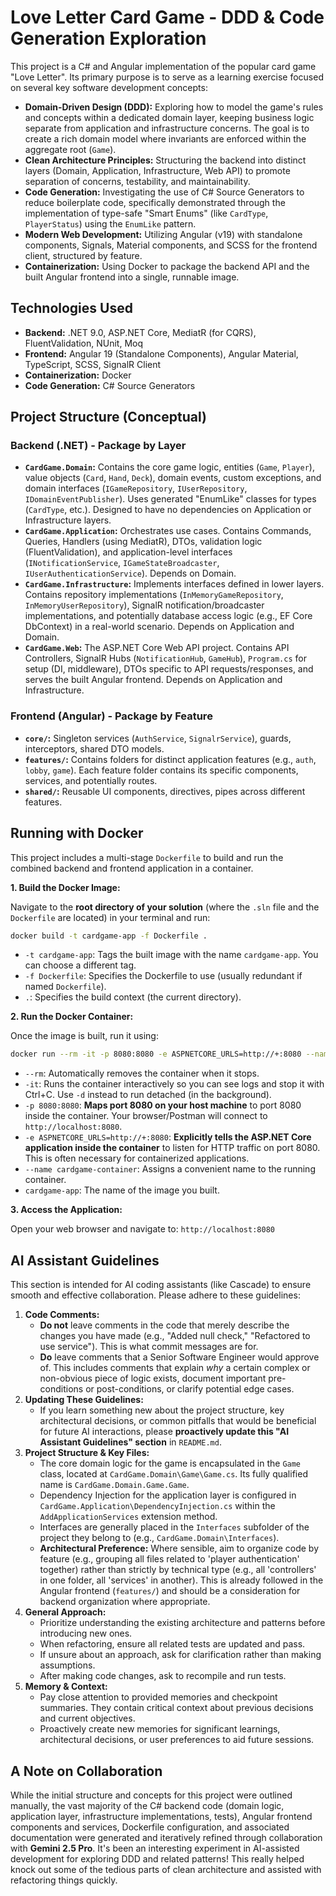 # Love Letter Card Game - DDD & Code Generation Exploration

This project is a C# and Angular implementation of the popular card game "Love Letter". Its primary purpose is to serve as a learning exercise focused on several key software development concepts:

* **Domain-Driven Design (DDD):** Exploring how to model the game's rules and concepts within a dedicated domain layer, keeping business logic separate from application and infrastructure concerns. The goal is to create a rich domain model where invariants are enforced within the aggregate root (`Game`).
* **Clean Architecture Principles:** Structuring the backend into distinct layers (Domain, Application, Infrastructure, Web API) to promote separation of concerns, testability, and maintainability.
* **Code Generation:** Investigating the use of C# Source Generators to reduce boilerplate code, specifically demonstrated through the implementation of type-safe "Smart Enums" (like `CardType`, `PlayerStatus`) using the `EnumLike` pattern.
* **Modern Web Development:** Utilizing Angular (v19) with standalone components, Signals, Material components, and SCSS for the frontend client, structured by feature.
* **Containerization:** Using Docker to package the backend API and the built Angular frontend into a single, runnable image.

## Technologies Used

* **Backend:** .NET 9.0, ASP.NET Core, MediatR (for CQRS), FluentValidation, NUnit, Moq
* **Frontend:** Angular 19 (Standalone Components), Angular Material, TypeScript, SCSS, SignalR Client
* **Containerization:** Docker
* **Code Generation:** C# Source Generators

## Project Structure (Conceptual)

### Backend (.NET) - Package by Layer

* **`CardGame.Domain`:** Contains the core game logic, entities (`Game`, `Player`), value objects (`Card`, `Hand`, `Deck`), domain events, custom exceptions, and domain interfaces (`IGameRepository`, `IUserRepository`, `IDomainEventPublisher`). Uses generated "EnumLike" classes for types (`CardType`, etc.). Designed to have no dependencies on Application or Infrastructure layers.
* **`CardGame.Application`:** Orchestrates use cases. Contains Commands, Queries, Handlers (using MediatR), DTOs, validation logic (FluentValidation), and application-level interfaces (`INotificationService`, `IGameStateBroadcaster`, `IUserAuthenticationService`). Depends on Domain.
* **`CardGame.Infrastructure`:** Implements interfaces defined in lower layers. Contains repository implementations (`InMemoryGameRepository`, `InMemoryUserRepository`), SignalR notification/broadcaster implementations, and potentially database access logic (e.g., EF Core DbContext) in a real-world scenario. Depends on Application and Domain.
* **`CardGame.Web`:** The ASP.NET Core Web API project. Contains API Controllers, SignalR Hubs (`NotificationHub`, `GameHub`), `Program.cs` for setup (DI, middleware), DTOs specific to API requests/responses, and serves the built Angular frontend. Depends on Application and Infrastructure.

### Frontend (Angular) - Package by Feature

* **`core/`:** Singleton services (`AuthService`, `SignalrService`), guards, interceptors, shared DTO models.
* **`features/`:** Contains folders for distinct application features (e.g., `auth`, `lobby`, `game`). Each feature folder contains its specific components, services, and potentially routes.
* **`shared/`:** Reusable UI components, directives, pipes across different features.

## Running with Docker

This project includes a multi-stage `Dockerfile` to build and run the combined backend and frontend application in a container.

**1. Build the Docker Image:**

Navigate to the **root directory of your solution** (where the `.sln` file and the `Dockerfile` are located) in your terminal and run:

```bash
docker build -t cardgame-app -f Dockerfile .
```

* `-t cardgame-app`: Tags the built image with the name `cardgame-app`. You can choose a different tag.
* `-f Dockerfile`: Specifies the Dockerfile to use (usually redundant if named `Dockerfile`).
* `.`: Specifies the build context (the current directory).

**2. Run the Docker Container:**

Once the image is built, run it using:

```bash
docker run --rm -it -p 8080:8080 -e ASPNETCORE_URLS=http://+:8080 --name cardgame-container cardgame-app
```

* `--rm`: Automatically removes the container when it stops.
* `-it`: Runs the container interactively so you can see logs and stop it with Ctrl+C. Use `-d` instead to run detached (in the background).
* `-p 8080:8080`: **Maps port 8080 on your host machine** to port 8080 inside the container. Your browser/Postman will connect to `http://localhost:8080`.
* `-e ASPNETCORE_URLS=http://+:8080`: **Explicitly tells the ASP.NET Core application inside the container** to listen for HTTP traffic on port 8080. This is often necessary for containerized applications.
* `--name cardgame-container`: Assigns a convenient name to the running container.
* `cardgame-app`: The name of the image you built.

**3. Access the Application:**

Open your web browser and navigate to: `http://localhost:8080`

## AI Assistant Guidelines

This section is intended for AI coding assistants (like Cascade) to ensure smooth and effective collaboration. Please adhere to these guidelines:

1.  **Code Comments:**
    *   **Do not** leave comments in the code that merely describe the changes you have made (e.g., "Added null check," "Refactored to use service"). This is what commit messages are for.
    *   **Do** leave comments that a Senior Software Engineer would approve of. This includes comments that explain *why* a certain complex or non-obvious piece of logic exists, document important pre-conditions or post-conditions, or clarify potential edge cases.
2.  **Updating These Guidelines:**
    *   If you learn something new about the project structure, key architectural decisions, or common pitfalls that would be beneficial for future AI interactions, please **proactively update this "AI Assistant Guidelines" section** in `README.md`.
3.  **Project Structure & Key Files:**
    *   The core domain logic for the game is encapsulated in the `Game` class, located at `CardGame.Domain\Game\Game.cs`. Its fully qualified name is `CardGame.Domain.Game.Game`.
    *   Dependency Injection for the application layer is configured in `CardGame.Application\DependencyInjection.cs` within the `AddApplicationServices` extension method.
    *   Interfaces are generally placed in the `Interfaces` subfolder of the project they belong to (e.g., `CardGame.Domain\Interfaces`).
    *   **Architectural Preference:** Where sensible, aim to organize code by feature (e.g., grouping all files related to 'player authentication' together) rather than strictly by technical type (e.g., all 'controllers' in one folder, all 'services' in another). This is already followed in the Angular frontend (`features/`) and should be a consideration for backend organization where appropriate.
4.  **General Approach:**
    *   Prioritize understanding the existing architecture and patterns before introducing new ones.
    *   When refactoring, ensure all related tests are updated and pass.
    *   If unsure about an approach, ask for clarification rather than making assumptions.
    * After making code changes, ask to recompile and run tests.
5.  **Memory & Context:**
    *   Pay close attention to provided memories and checkpoint summaries. They contain critical context about previous decisions and current objectives.
    *   Proactively create new memories for significant learnings, architectural decisions, or user preferences to aid future sessions.

## A Note on Collaboration

While the initial structure and concepts for this project were outlined manually, the vast majority of the C# backend code (domain logic, application layer, infrastructure implementations, tests), Angular frontend components and services, Dockerfile configuration, and associated documentation were generated and iteratively refined through collaboration with **Gemini 2.5 Pro**. It's been an interesting experiment in AI-assisted development for exploring DDD and related patterns! This really helped knock out some of the tedious parts of clean architecture and assisted with refactoring things quickly.
